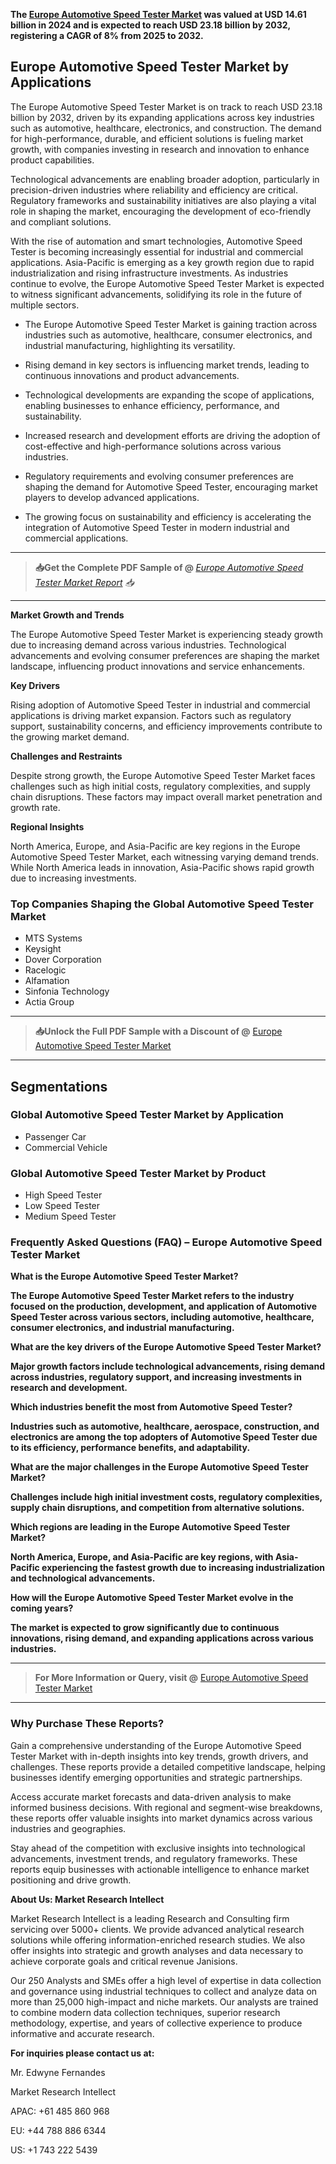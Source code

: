 <p><strong>The <a href="https://www.marketresearchintellect.com/download-sample/?rid=454619&amp;utm_source=Pulse-April-Europe&amp;utm_medium=852">Europe Automotive Speed Tester Market</a> was valued at USD 14.61 billion in 2024 and is expected to reach USD 23.18 billion by 2032, registering a CAGR of 8% from 2025 to 2032.</strong></p><h2>Europe Automotive Speed Tester Market by Applications&nbsp;</h2><p><p>The Europe Automotive Speed Tester Market is on track to reach USD 23.18 billion by 2032, driven by its expanding applications across key industries such as automotive, healthcare, electronics, and construction. The demand for high-performance, durable, and efficient solutions is fueling market growth, with companies investing in research and innovation to enhance product capabilities.</p><p>Technological advancements are enabling broader adoption, particularly in precision-driven industries where reliability and efficiency are critical. Regulatory frameworks and sustainability initiatives are also playing a vital role in shaping the market, encouraging the development of eco-friendly and compliant solutions.</p><p>With the rise of automation and smart technologies, Automotive Speed Tester is becoming increasingly essential for industrial and commercial applications. Asia-Pacific is emerging as a key growth region due to rapid industrialization and rising infrastructure investments. As industries continue to evolve, the Europe Automotive Speed Tester Market is expected to witness significant advancements, solidifying its role in the future of multiple sectors.</p></p><ul><li><p>The Europe Automotive Speed Tester Market is gaining traction across industries such as automotive, healthcare, consumer electronics, and industrial manufacturing, highlighting its versatility.</p></li><li><p>Rising demand in key sectors is influencing market trends, leading to continuous innovations and product advancements.</p></li><li><p>Technological developments are expanding the scope of applications, enabling businesses to enhance efficiency, performance, and sustainability.</p></li><li><p>Increased research and development efforts are driving the adoption of cost-effective and high-performance solutions across various industries.</p></li><li><p>Regulatory requirements and evolving consumer preferences are shaping the demand for Automotive Speed Tester, encouraging market players to develop advanced applications.</p></li><li><p>The growing focus on sustainability and efficiency is accelerating the integration of Automotive Speed Tester in modern industrial and commercial applications.</p></li></ul><hr /><blockquote><p><strong><span class="font-[700]">📥Get the Complete PDF Sample of @ </span></strong><em><span class="font-[700]"><a href="https://www.marketresearchintellect.com/download-sample/?rid=454619&amp;utm_source=Pulse-April-Europe&amp;utm_medium=852" target="_blank" data-tracking-control-name="article-ssr-frontend-pulse_little-text-block" data-tracking-will-navigate="" data-test-link="">Europe Automotive Speed Tester Market Report</a>&nbsp;📥</span></em></p></blockquote><hr /><p class="" data-start="77" data-end="360"><strong data-start="77" data-end="105">Market Growth and Trends</strong></p><p class="" data-start="77" data-end="360">The Europe Automotive Speed Tester Market is experiencing steady growth due to increasing demand across various industries. Technological advancements and evolving consumer preferences are shaping the market landscape, influencing product innovations and service enhancements.</p><p class="" data-start="362" data-end="606"><strong data-start="362" data-end="377">Key Drivers</strong></p><p class="" data-start="362" data-end="606">Rising adoption of Automotive Speed Tester in industrial and commercial applications is driving market expansion. Factors such as regulatory support, sustainability concerns, and efficiency improvements contribute to the growing market demand.</p><p class="" data-start="608" data-end="849"><strong data-start="608" data-end="637">Challenges and Restraints</strong></p><p class="" data-start="608" data-end="849">Despite strong growth, the Europe Automotive Speed Tester Market faces challenges such as high initial costs, regulatory complexities, and supply chain disruptions. These factors may impact overall market penetration and growth rate.</p><p class="" data-start="851" data-end="1095"><strong data-start="851" data-end="872">Regional Insights</strong></p><p class="" data-start="851" data-end="1095">North America, Europe, and Asia-Pacific are key regions in the Europe Automotive Speed Tester Market, each witnessing varying demand trends. While North America leads in innovation, Asia-Pacific shows rapid growth due to increasing investments.</p><p><h3>Top Companies Shaping the Global Automotive Speed Tester Market </h3><ul><li>MTS Systems</li><li>Keysight</li><li>Dover Corporation</li><li>Racelogic</li><li>Alfamation</li><li>Sinfonia Technology</li><li>Actia Group</li></ul></p><hr /><blockquote><p><strong>📥Unlock the Full PDF Sample with a Discount of @</strong> <a href="https://www.marketresearchintellect.com/ask-for-discount/?rid=454619&amp;utm_source=Pulse-April-Europe&amp;utm_medium=852">Europe Automotive Speed Tester Market</a></p></blockquote><hr /><p><h2>Segmentations</h2><h3>Global Automotive Speed Tester Market by Application</h3><ul><li>Passenger Car</li><li>Commercial Vehicle</li></ul><h3>Global Automotive Speed Tester Market by Product</h3><ul><li>High Speed Tester</li><li>Low Speed Tester</li><li>Medium Speed Tester</li></ul></p><h3><strong>Frequently Asked Questions (FAQ) &ndash; Europe Automotive Speed Tester Market</strong></h3><p><strong>What is the Europe Automotive Speed Tester Market?</strong></p><p><strong>The Europe Automotive Speed Tester Market refers to the industry focused on the production, development, and application of Automotive Speed Tester across various sectors, including automotive, healthcare, consumer electronics, and industrial manufacturing.</strong></p><p><strong>What are the key drivers of the Europe Automotive Speed Tester Market?</strong></p><p><strong>Major growth factors include technological advancements, rising demand across industries, regulatory support, and increasing investments in research and development.</strong></p><p><strong>Which industries benefit the most from Automotive Speed Tester?</strong></p><p><strong>Industries such as automotive, healthcare, aerospace, construction, and electronics are among the top adopters of Automotive Speed Tester due to its efficiency, performance benefits, and adaptability.</strong></p><p><strong>What are the major challenges in the Europe Automotive Speed Tester Market?</strong></p><p><strong>Challenges include high initial investment costs, regulatory complexities, supply chain disruptions, and competition from alternative solutions.</strong></p><p><strong>Which regions are leading in the Europe Automotive Speed Tester Market?</strong></p><p><strong>North America, Europe, and Asia-Pacific are key regions, with Asia-Pacific experiencing the fastest growth due to increasing industrialization and technological advancements.</strong></p><p><strong>How will the Europe Automotive Speed Tester Market evolve in the coming years?</strong></p><p><strong>The market is expected to grow significantly due to continuous innovations, rising demand, and expanding applications across various industries.</strong></p><hr /><blockquote><p><span class="font-[700]"><strong>For More Information or Query, visit&nbsp;@</strong>&nbsp;</span><span class="font-[700]"><a href="https://www.marketresearchintellect.com/product/global-automotive-speed-tester-market-size-and-forecast/?utm_source=Linkedin&utm_medium=852" target="_blank" data-tracking-control-name="article-ssr-frontend-pulse_little-text-block" data-tracking-will-navigate="" data-test-link="">Europe Automotive Speed Tester Market</a></span></p></blockquote><hr /><h3><strong data-start="0" data-end="31">Why Purchase These Reports?</strong></h3><p class="" data-start="35" data-end="297">Gain a comprehensive understanding of the Europe Automotive Speed Tester Market with in-depth insights into key trends, growth drivers, and challenges. These reports provide a detailed competitive landscape, helping businesses identify emerging opportunities and strategic partnerships.</p><p class="" data-start="299" data-end="540">Access accurate market forecasts and data-driven analysis to make informed business decisions. With regional and segment-wise breakdowns, these reports offer valuable insights into market dynamics across various industries and geographies.</p><p class="" data-start="542" data-end="784">Stay ahead of the competition with exclusive insights into technological advancements, investment trends, and regulatory frameworks. These reports equip businesses with actionable intelligence to enhance market positioning and drive growth.</p><p><strong><span class="font-[700]">About Us: Market Research Intellect</span></strong></p><p><span class="">Market Research Intellect is a leading Research and Consulting firm servicing over 5000+ clients. We provide advanced analytical research solutions while offering information-enriched research studies.&nbsp;</span>We also offer insights into strategic and growth analyses and data necessary to achieve corporate goals and critical revenue Janisions.</p><p><span class="">Our 250 Analysts and SMEs offer a high level of expertise in data collection and governance using industrial techniques to collect and analyze data on more than 25,000 high-impact and niche markets. Our analysts are trained to combine modern data collection techniques, superior research methodology, expertise, and years of collective experience to produce informative and accurate research.</span></p><p><strong>For inquiries please contact us at:</strong></p><p>Mr. Edwyne Fernandes</p><p>Market Research Intellect</p><p>APAC: +61 485 860 968</p><p>EU: +44 788 886 6344</p><p>US: +1 743 222 5439</p>